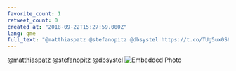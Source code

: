 ```yaml
---
favorite_count: 1
retweet_count: 0
created_at: "2018-09-22T15:27:59.000Z"
lang: qme
full_text: "@matthiaspatz @stefanopitz @dbsystel https://t.co/TUg5ux0S6R"
---
```


[@matthiaspatz](https://twitter.com/matthiaspatz)
[@stefanopitz](https://twitter.com/stefanopitz)
[@dbsystel](https://twitter.com/dbsystel)
![Embedded Photo](https://twitter-media-coderbyheart.s3.eu-north-1.amazonaws.com/1043522303919902720-DntV__nWwAIn3YL.jpg)
